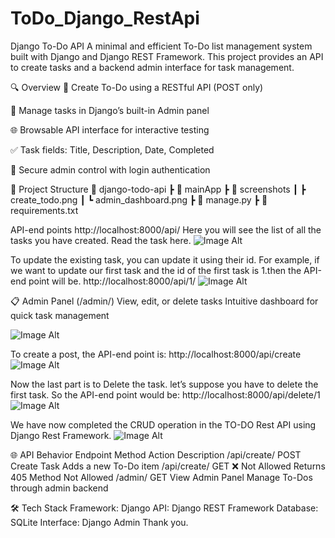 # ToDo_Django_RestApi
Django To-Do API
A minimal and efficient To-Do list management system built with Django and Django REST Framework.
This project provides an API to create tasks and a backend admin interface for task management.

🔍 Overview
📌 Create To-Do using a RESTful API (POST only)

📂 Manage tasks in Django’s built-in Admin panel

🌐 Browsable API interface for interactive testing

✅ Task fields: Title, Description, Date, Completed

🔐 Secure admin control with login authentication

🧩 Project Structure 
📁 django-todo-api
 ┣ 📁 mainApp
 ┣ 📁 screenshots
 ┃ ┣ create_todo.png
 ┃ ┗ admin_dashboard.png
 ┣ 📄 manage.py
 ┣ 📄 requirements.txt

API-end points
http://localhost:8000/api/
Here you will see the list of all the tasks you have created. Read the task here.
![Image Alt](https://github.com/Nikhitha999-nikki/ToDo_Django_RestApi/blob/3c24522786f2c2cd1d9d3e6e7ae6f4135f3eef2c/List%20To%20Do%20%E2%80%93%20Django%20REST%20framework%20-%20Google%20Chrome%207_26_2025%209_12_25%20AM.png)

To update the existing task, you can update it using their id. For example, if we want to update our first task and the id of the first task is 1.then the API-end point will be.
http://localhost:8000/api/1/
![Image Alt](https://github.com/Nikhitha999-nikki/ToDo_Django_RestApi/blob/3c24522786f2c2cd1d9d3e6e7ae6f4135f3eef2c/List%20To%20Do%20%E2%80%93%20Django%20REST%20framework%20-%20Google%20Chrome%207_26_2025%209_19_49%20AM.png)

📋 Admin Panel (/admin/)
View, edit, or delete tasks
Intuitive dashboard for quick task management
 
![Image Alt](https://github.com/Nikhitha999-nikki/ToDo_Django_RestApi/blob/4ca86750efa70a4463acc717f1db7dc63eef234a/List%20To%20Do%20%E2%80%93%20Django%20REST%20framework%20-%20Google%20Chrome%207_26_2025%209_15_00%20AM.png)

To create a post, the API-end point is: http://localhost:8000/api/create
![Image Alt](https://github.com/Nikhitha999-nikki/ToDo_Django_RestApi/blob/3c24522786f2c2cd1d9d3e6e7ae6f4135f3eef2c/List%20To%20Do%20%E2%80%93%20Django%20REST%20framework%20-%20Google%20Chrome%207_26_2025%209_20_17%20AM.png)

Now the last part is to Delete the task. let’s suppose you have to delete the first task. So the API-end point would be: http://localhost:8000/api/delete/1
![Image Alt](https://github.com/Nikhitha999-nikki/ToDo_Django_RestApi/blob/3c24522786f2c2cd1d9d3e6e7ae6f4135f3eef2c/List%20To%20Do%20%E2%80%93%20Django%20REST%20framework%20-%20Google%20Chrome%207_26_2025%209_22_29%20AM.png)

We have now completed the CRUD operation in the TO-DO Rest API using Django Rest Framework.
![Image Alt](https://github.com/Nikhitha999-nikki/ToDo_Django_RestApi/blob/4ca86750efa70a4463acc717f1db7dc63eef234a/List%20To%20Do%20%E2%80%93%20Django%20REST%20framework%20-%20Google%20Chrome%207_26_2025%209_21_23%20AM.png)

🌐 API Behavior
  Endpoint	    Method	         Action	     Description
/api/create/	   POST	   Create Task	       Adds a new To-Do item
/api/create/	   GET	  ❌ Not Allowed	     Returns 405 Method Not Allowed
/admin/	         GET	   View Admin Panel	   Manage To-Dos through admin backend

🛠 Tech Stack
Framework: Django
API: Django REST Framework
Database: SQLite
Interface:  Django Admin
Thank you.
